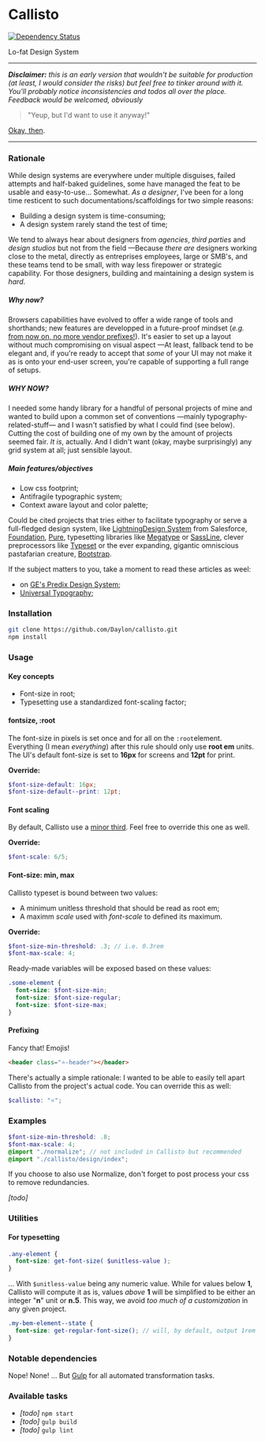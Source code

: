 # Callisto

[![Dependency Status](https://dependencyci.com/github/Daylon/callisto/badge)](https://dependencyci.com/github/Daylon/callisto)

Lo-fat Design System

----

_**Disclaimer:** this is an early version that wouldn't be suitable for production (at least, I would consider the risks) but feel free to tinker around with it. You'll probably notice inconsistencies and todos all over the place. Feedback would be welcomed, obviously_

> "Yeup, but I'd want to use it anyway!"

[Okay, then](https://github.com/daylon/callisto#usage).

----

### Rationale

While design systems are everywhere under multiple disguises, failed attempts and half-baked guidelines, some have managed the feat to be usable and easy-to-use… Somewhat. _As a designer_, I've been for a long time resticent to such documentations/scaffoldings for two simple reasons:

- Building a design system is time-consuming;
- A design system rarely stand the test of time;

We tend to always hear about designers from _agencies_, _third parties_ and _design studios_ but not from the field —Because _there are_ designers working close to the metal, directly as entreprises employees, large or SMB's, and these teams tend to be small, with way less firepower or strategic capability. For those designers, building and maintaining a design system is _hard_.

##### Why now?

Browsers capabilities have evolved to offer a wide range of tools and shorthands; new features are developped in a future-proof mindset (_e.g._ [from now on, no more vendor prefixes!](https://webkit.org/blog/6131/updating-our-prefixing-policy/)). It's easier to set up a layout without much compromising on visual aspect —At least, fallback tend to be elegant and, if you're ready to accept that _some_ of your UI may not make it as is onto your end-user screen, you're capable of supporting a full range of setups.

##### WHY NOW?

I needed some handy library for a handful of personal projects of mine and wanted to build upon a common set of conventions —mainly typography-related-stuff— and I wasn't satisfied by what I could find (see below). Cutting the cost of building one of my own by the amount of projects seemed fair. _It is_, actually. And I didn't want (okay, maybe surprisingly) any grid system at all; just sensible layout.

##### Main features/objectives

- Low css footprint;
- Antifragile typographic system;
- Context aware layout and color palette;

Could be cited projects that tries either to facilitate typography or serve a full-fledged design system, like [LightningDesign System](https://www.lightningdesignsystem.com) from Salesforce, [Foundation](http://foundation.zurb.com/), [Pure](http://purecss.io/), typesetting libraries like [Megatype](https://github.com/StudioThick/megatype) or [SassLine](https://sassline.com/), clever preprocessors like [Typeset](https://blot.im/typeset/) or the ever expanding, gigantic omniscious pastafarian creature, [Bootstrap](https://getbootstrap.com/).

If the subject matters to you, take a moment to read these articles as weel:
- on [GE's Predix Design System](https://medium.com/ge-design/ges-predix-design-system-8236d47b0891#.qhoijh3wp);
- [Universal Typography](http://universaltypography.com/);

### Installation

```sh
git clone https://github.com/Daylon/callisto.git
npm install
```

### Usage

#### Key concepts
- Font-size in root;
- Typesetting use a standardized font-scaling factor;

#### fontsize, :root
The font-size in pixels is set once and for all on the `:root`element.
Everything (I mean _everything_) after this rule should only use **root em** units.
The UI's default font-size is set to **16px** for screens and **12pt** for print.

**Override:**
```scss
$font-size-default: 16px;
$font-size-default--print: 12pt;
```

#### Font scaling
By default, Callisto use a [minor third](http://www.modularscale.com/?1&em&1.2&web&text). Feel free to override this one as well.

**Override:**
```scss
$font-scale: 6/5;
```

#### Font-size: min, max

Callisto typeset is bound between two values:
- A minimum unitless threshold that should be read as root em;
- A maximm _scale_ used with _font-scale_ to defined its maximum.

**Override:**
```scss
$font-size-min-threshold: .3; // i.e. 0.3rem
$font-max-scale: 4;
```

Ready-made variables will be exposed based on these values:
```scss
.some-element {
  font-size: $font-size-min;
  font-size: $font-size-regular;
  font-size: $font-size-max;
}

```

#### Prefixing

Fancy that! Emojis!
```html
<header class="⭐-header"></header>
```
There's actually a simple rationale: I wanted to be able to easily tell apart Callisto from the project's actual code. You can override this as well:

```scss
$callisto: "⭐";
```


### Examples

```scss
$font-size-min-threshold: .8;
$font-max-scale: 4;
@import "./normalize"; // not included in Callisto but recommended
@import "./callisto/design/index";
```
If you choose to also use Normalize, don't forget to post process your css to remove redundancies.

_[todo]_

### Utilities

#### For typesetting

```scss
.any-element {
  font-size: get-font-size( $unitless-value );
}
```
… With `$unitless-value` being any numeric value.
While for values below **1**, Callisto will compute it as is, values _above_ **1** will be simplified to be either an integer "**n**" unit or **n.5**. This way, we avoid _too much of a customization_ in any given project.

```scss
.my-bem-element--state {
  font-size: get-regular-font-size(); // will, by default, output 1rem
}
```

### Notable dependencies

Nope! None!
… But [Gulp](https://github.com/gulpjs/gulp) for all automated transformation tasks.



### Available tasks

- _[todo]_ `npm start`
- _[todo]_ `gulp build`
- _[todo]_ `gulp lint`



